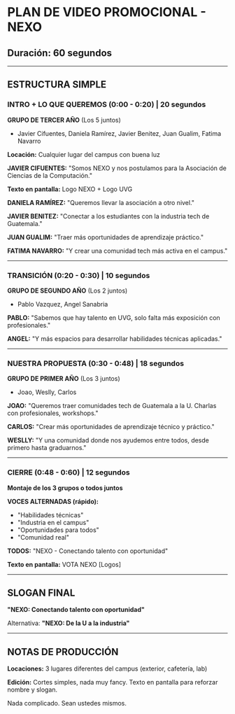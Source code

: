 # PLAN DE VIDEO PROMOCIONAL - NEXO
## Duración: 60 segundos

---

## ESTRUCTURA SIMPLE

### INTRO + LO QUE QUEREMOS (0:00 - 0:20) | 20 segundos
**GRUPO DE TERCER AÑO** (Los 5 juntos)
- Javier Cifuentes, Daniela Ramírez, Javier Benitez, Juan Gualim, Fatima Navarro

**Locación:** Cualquier lugar del campus con buena luz

**JAVIER CIFUENTES:**
"Somos NEXO y nos postulamos para la Asociación de Ciencias de la Computación."

**Texto en pantalla:** Logo NEXO + Logo UVG

**DANIELA RAMÍREZ:**
"Queremos llevar la asociación a otro nivel."

**JAVIER BENITEZ:**
"Conectar a los estudiantes con la industria tech de Guatemala."

**JUAN GUALIM:**
"Traer más oportunidades de aprendizaje práctico."

**FATIMA NAVARRO:**
"Y crear una comunidad tech más activa en el campus."

---

### TRANSICIÓN (0:20 - 0:30) | 10 segundos
**GRUPO DE SEGUNDO AÑO** (Los 2 juntos)
- Pablo Vazquez, Angel Sanabria

**PABLO:**
"Sabemos que hay talento en UVG, solo falta más exposición con profesionales."

**ANGEL:**
"Y más espacios para desarrollar habilidades técnicas aplicadas."

---

### NUESTRA PROPUESTA (0:30 - 0:48) | 18 segundos
**GRUPO DE PRIMER AÑO** (Los 3 juntos)
- Joao, Weslly, Carlos

**JOAO:**
"Queremos traer comunidades tech de Guatemala a la U. Charlas con profesionales, workshops."

**CARLOS:**
"Crear más oportunidades de aprendizaje técnico y práctico."

**WESLLY:**
"Y una comunidad donde nos ayudemos entre todos, desde primero hasta graduarnos."

---

### CIERRE (0:48 - 0:60) | 12 segundos
**Montaje de los 3 grupos o todos juntos**

**VOCES ALTERNADAS (rápido):**
- "Habilidades técnicas"
- "Industria en el campus"
- "Oportunidades para todos"
- "Comunidad real"

**TODOS:**
"NEXO - Conectando talento con oportunidad"

**Texto en pantalla:**
VOTA NEXO
[Logos]

---

## SLOGAN FINAL

**"NEXO: Conectando talento con oportunidad"**

Alternativa: **"NEXO: De la U a la industria"**

---

## NOTAS DE PRODUCCIÓN

**Locaciones:** 3 lugares diferentes del campus (exterior, cafetería, lab)

**Edición:** Cortes simples, nada muy fancy. Texto en pantalla para reforzar nombre y slogan.

Nada complicado. Sean ustedes mismos.
